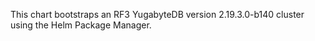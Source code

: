 This chart bootstraps an RF3 YugabyteDB version 2.19.3.0-b140 cluster using the Helm Package Manager.
